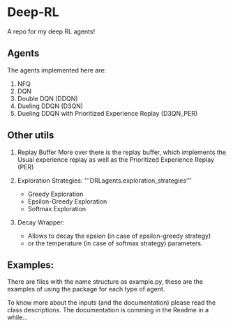 # Deep-RL
A repo for my deep RL agents!

## Agents
The agents implemented here are:
1. NFQ
2. DQN
3. Double DQN (DDQN)
4. Dueling DDQN (D3QN)
5. Dueling DDQN with Prioritized Experience Replay (D3QN_PER)

## Other utils
1. Replay Buffer
More over there is the replay buffer, which implements the Usual experience replay as well as the Prioritized Experience Replay (PER)

2. Exploration Strategies: '''DRLagents.exploration_strategies'''
    - Greedy Exploration
    - Epsilon-Greedy Exploration
    - Softmax Exploration

3. Decay Wrapper:
    - Allows to decay the epsion (in case of epsilon-greedy strategy) 
    - or the temperature (in case of softmax strategy) parameters.

## Examples:
There are files with the name structure as <agent type>example.py, these are the examples of using the package for each type of agent.

To know more about the inputs (and the documentation) please read the class descriptions.
The documentation is comming in the Readme in a while...
